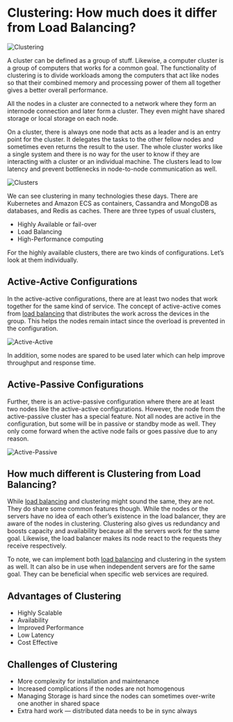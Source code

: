 # Clustering: How much does it differ from Load Balancing?

![Clustering](https://miro.medium.com/max/1100/1*RqIpRXG3PE-O1HenknSKLg.webp)

A cluster can be defined as a group of stuff. Likewise, a computer cluster is a group of computers that works for a common goal. The functionality of clustering is to divide workloads among the computers that act like nodes so that their combined memory and processing power of them all together gives a better overall performance.

All the nodes in a cluster are connected to a network where they form an internode connection and later form a cluster. They even might have shared storage or local storage on each node.

On a cluster, there is always one node that acts as a leader and is an entry point for the cluster. It delegates the tasks to the other fellow nodes and sometimes even returns the result to the user. The whole cluster works like a single system and there is no way for the user to know if they are interacting with a cluster or an individual machine. The clusters lead to low latency and prevent bottlenecks in node-to-node communication as well.

![Clusters](https://miro.medium.com/max/1100/1*3c2lDh6JxFx5AsaqTmcVtg.webp)

We can see clustering in many technologies these days. There are Kubernetes and Amazon ECS as containers, Cassandra and MongoDB as databases, and Redis as caches. There are three types of usual clusters,

- Highly Available or fail-over
- Load Balancing
- High-Performance computing

For the highly available clusters, there are two kinds of configurations. Let’s look at them individually.

## Active-Active Configurations

In the active-active configurations, there are at least two nodes that work together for the same kind of service. The concept of active-active comes from [load balancing](https://github.com/pragyaasapkota/System-Design-Concepts/tree/master/Load%20Balancing) that distributes the work across the devices in the group. This helps the nodes remain intact since the overload is prevented in the configuration.

![Active-Active](https://miro.medium.com/max/1100/1*H7ve0JYi2Tucp7l4BWeRoA.webp)

In addition, some nodes are spared to be used later which can help improve throughput and response time.

## Active-Passive Configurations

Further, there is an active-passive configuration where there are at least two nodes like the active-active configurations. However, the node from the active-passive cluster has a special feature. Not all nodes are active in the configuration, but some will be in passive or standby mode as well. They only come forward when the active node fails or goes passive due to any reason.

![Active-Passive](https://miro.medium.com/max/1100/1*9e0nHQXutB434mIfshx9sg.webp)

## How much different is Clustering from Load Balancing?

While [load balancing](https://github.com/pragyaasapkota/System-Design-Concepts/tree/master/Load%20Balancing) and clustering might sound the same, they are not. They do share some common features though. While the nodes or the servers have no idea of each other’s existence in the load balancer, they are aware of the nodes in clustering. Clustering also gives us redundancy and boosts capacity and availability because all the servers work for the same goal. Likewise, the load balancer makes its node react to the requests they receive respectively.

To note, we can implement both [load balancing](https://github.com/pragyaasapkota/System-Design-Concepts/tree/master/Load%20Balancing) and clustering in the system as well. It can also be in use when independent servers are for the same goal. They can be beneficial when specific web services are required.

## Advantages of Clustering

- Highly Scalable
- Availability
- Improved Performance
- Low Latency
- Cost Effective

## Challenges of Clustering

- More complexity for installation and maintenance
- Increased complications if the nodes are not homogenous
- Managing Storage is hard since the nodes can sometimes over-write one another in shared space
- Extra hard work — distributed data needs to be in sync always
